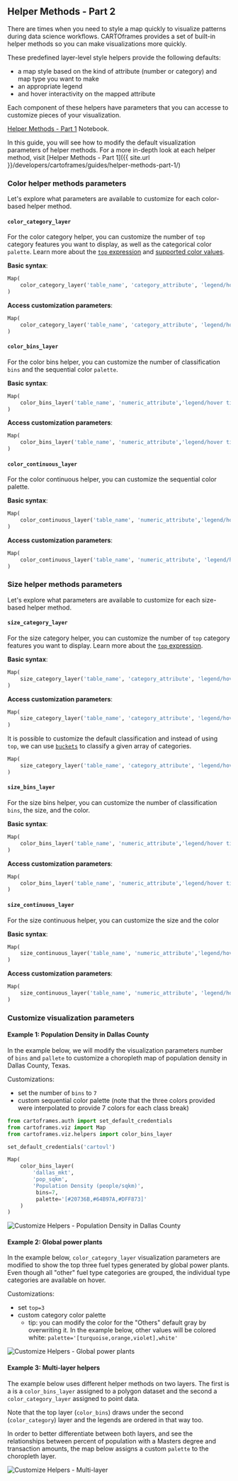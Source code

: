 ## Helper Methods - Part 2

There are times when you need to style a map quickly to visualize patterns during data science workflows. CARTOframes provides a set of built-in helper methods so you can make visualizations more quickly.

These predefined layer-level style helpers provide the following defaults:
- a map style based on the kind of attribute (number or category) and map type you want to make
- an appropriate legend
- and hover interactivity on the mapped attribute

Each component of these helpers have parameters that you can accesse to customize pieces of your visualization.

[Helper Methods - Part 1](https://github.com/CartoDB/cartoframes/blob/develop/examples/04_helper_methods/01_helper_methods_part_1.ipynb) Notebook.

In this guide, you will see how to modify the default visualization parameters of helper methods. For a more in-depth look at each helper method, visit [Helper Methods - Part 1]({{ site.url }}/developers/cartoframes/guides/helper-methods-part-1/)

### Color helper methods parameters

Let's explore what parameters are available to customize for each color-based helper method.

#### `color_category_layer`

For the color category helper, you can customize the number of `top` category features you want to display, as well as the categorical color `palette`. Learn more about the [`top` expression](https://carto.com/developers/carto-vl/reference/#cartoexpressionstop) and [supported color values](https://carto.com/developers/carto-vl/guides/data-driven-visualizations-part-2/#color-values).

**Basic syntax**:

```py
Map(
    color_category_layer('table_name', 'category_attribute', 'legend/hover title')
)
```

**Access customization parameters**:

```py
Map(
    color_category_layer('table_name', 'category_attribute', 'legend/hover title', top=11, palette='bold')
)
```

#### `color_bins_layer`

For the color bins helper, you can customize the number of classification `bins` and the sequential color `palette`.

**Basic syntax**:

```py
Map(
    color_bins_layer('table_name', 'numeric_attribute','legend/hover title')
)
```

**Access customization parameters**:

```py
Map(
    color_bins_layer('table_name', 'numeric_attribute','legend/hover title', bins=5, palette='purpor')
)
```

#### `color_continuous_layer`

For the color continuous helper, you can customize the sequential color palette.

**Basic syntax**:

```py
Map(
    color_continuous_layer('table_name', 'numeric_attribute','legend/hover title')
)
```

**Access customization parameters**:

```py
Map(
    color_continuous_layer('table_name', 'numeric_attribute', 'legend/hover title', palette='sunset')
)
```

### Size helper methods parameters

Let's explore what parameters are available to customize for each size-based helper method.

#### `size_category_layer`

For the size category helper, you can customize the number of `top` category features you want to display. Learn more about the [`top` expression](https://carto.com/developers/carto-vl/reference/#cartoexpressionstop).

**Basic syntax**:

```py
Map(
    size_category_layer('table_name', 'category_attribute', 'legend/hover title')
)
```

**Access customization parameters**:

```py
Map(
    size_category_layer('table_name', 'category_attribute', 'legend/hover title', top=11, size='[10, 100]', color='blue')
)
```

It is possible to customize the default classification and instead of using `top`, we can use [`buckets`](https://carto.com/developers/carto-vl/reference/#cartoexpressionsbuckets) to classify a given array of categories.

```py
Map(
    size_category_layer('table_name', 'category_attribute', 'legend/hover title', cat="['category_a', 'category_b']")
)
```

#### `size_bins_layer`

For the size bins helper, you can customize the number of classification `bins`, the size, and the color.

**Basic syntax**:

```py
Map(
    color_bins_layer('table_name', 'numeric_attribute','legend/hover title')
)
```

**Access customization parameters**:

```py
Map(
    color_bins_layer('table_name', 'numeric_attribute','legend/hover title', bins=5, size="[10, 100]", color='blue')
)
```

#### `size_continuous_layer`

For the size continuous helper, you can customize the size and the color

**Basic syntax**:

```py
Map(
    size_continuous_layer('table_name', 'numeric_attribute','legend/hover title')
)
```

**Access customization parameters**:

```py
Map(
    size_continuous_layer('table_name', 'numeric_attribute', 'legend/hover title', size='[10, 100]', color='blue')
)
```

### Customize visualization parameters

#### Example 1: Population Density in Dallas County

In the example below, we will modify the visualization parameters number of `bins` and `pallete` to customize a choropleth map of population density in Dallas County, Texas.

Customizations:
- set the number of `bins` to `7`
- custom sequential color palette (note that the three colors provided were interpolated to provide 7 colors for each class break)

```py
from cartoframes.auth import set_default_credentials
from cartoframes.viz import Map
from cartoframes.viz.helpers import color_bins_layer

set_default_credentials('cartovl')

Map(
    color_bins_layer(
        'dallas_mkt',
        'pop_sqkm',
        'Population Density (people/sqkm)',
         bins=7,
         palette='[#20736B,#64B97A,#DFF873]'
    )
)
```

![Customize Helpers - Population Density in Dallas County](../../img/guides/helper-methods-2/example-1.png)

#### Example 2: Global power plants

In the example below, `color_category_layer` visualization parameters are modified to show the top three fuel types generated by global power plants. Even though all "other" fuel type categories are grouped, the individual type categories are available on hover.

Customizations:
- set `top=3`
- custom category color palette
  - tip: you can modify the color for the "Others" default gray by overwriting it. In the example below, other values will be colored white:
    `palette='[turquoise,orange,violet],white'`

![Customize Helpers - Global power plants](../../img/guides/helper-methods-2/example-2.png)

#### Example 3: Multi-layer helpers

The example below uses different helper methods on two layers. The first is a is a `color_bins_layer` assigned to a polygon dataset and the second a `color_category_layer` assigned to point data.

Note that the top layer (`color_bins`) draws under the second (`color_category`) layer and the legends are ordered in that way too.

In order to better differentiate between both layers, and see the relationships between percent of population with a Masters degree and transaction amounts, the map below assigns a custom `palette` to the choropleth layer.

![Customize Helpers - Multi-layer](../../img/guides/helper-methods-2/example-3.png)

